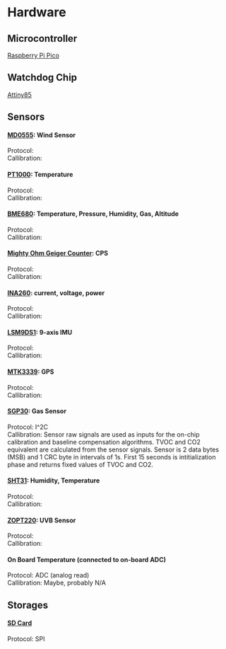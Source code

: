 # Hardware

## Microcontroller 
[Raspberry Pi Pico](https://www.raspberrypi.com/documentation/microcontrollers/pico-series.html)

## Watchdog Chip
[Attiny85](https://www.microchip.com/en-us/product/ATtiny85)

## Sensors 

#### [MD0555](https://moderndevice.com/products/wind-sensor-rev-p): Wind Sensor
Protocol: 
<br/>Callibration: 

#### [PT1000](https://microtherm.de/files/microtherm/downloads/mirotherm_PT1000_en.pdf): Temperature
Protocol: 
<br/>Callibration:  

#### [BME680](https://www.adafruit.com/product/3660): Temperature, Pressure, Humidity, Gas, Altitude
Protocol: 
<br/>Callibration:  

#### [Mighty Ohm Geiger Counter](https://mightyohm.com/blog/products/geiger-counter/): CPS 
Protocol: 
<br/>Callibration:  

#### [INA260](https://www.ti.com/product/INA260): current, voltage, power
Protocol: 
<br/>Callibration:  

#### [LSM9DS1](https://www.st.com/en/mems-and-sensors/lsm9ds1.html): 9-axis IMU
Protocol: 
<br/>Callibration:  

#### [MTK3339](https://www.adafruit.com/product/746): GPS
Protocol: 
<br/>Callibration:  

#### [SGP30](https://www.mouser.com/pdfdocs/Sensirion_Gas_Sensors_SGP30_Datasheet_EN-1148053.pdf): Gas Sensor
Protocol: I^2C
<br/>Callibration:
Sensor raw signals are used as inputs for the on-chip calibration and baseline compensation algorithms.
TVOC and CO2 equivalent are calculated from the sensor signals.
Sensor is 2 data bytes (MSB) and 1 CRC byte in intervals of 1s.
First 15 seconds is intitialization phase and returns fixed values of TVOC and CO2.

#### [SHT31](https://sensirion.com/media/documents/213E6A3B/63A5A569/Datasheet_SHT3x_DIS.pdf): Humidity, Temperature
Protocol: 
<br/>Callibration:  

#### [ZOPT220](https://www.sparkfun.com/products/retired/14264): UVB Sensor
Protocol: 
<br/>Callibration:  

#### On Board Temperature (connected to on-board ADC)
Protocol: ADC (analog read)
<br/>Callibration: Maybe, probably N/A

## Storages
#### [SD Card](https://www.adafruit.com/product/4682)
Protocol: SPI
